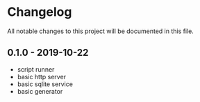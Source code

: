 # Changelog

All notable changes to this project will be documented in this file.

## 0.1.0 - 2019-10-22

- script runner
- basic http server
- basic sqlite service
- basic generator
